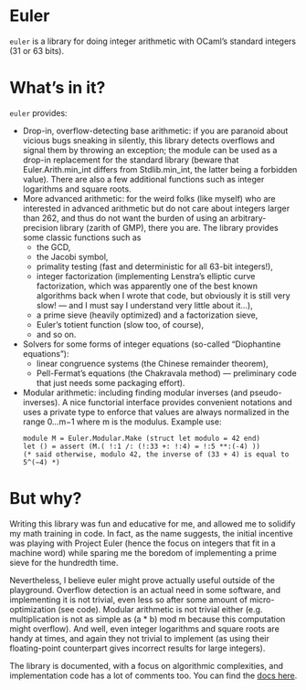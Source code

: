 # Euler

`euler` is a library for doing integer arithmetic with OCaml’s standard integers (31 or 63 bits). 

# What’s in it?

`euler` provides:

- Drop-in, overflow-detecting base arithmetic:
  if you are paranoid about vicious bugs sneaking in silently, this library detects overflows and signal them by throwing an exception; the module can be used as a drop-in replacement for the standard library (beware that Euler.Arith.min_int differs from Stdlib.min_int, the latter being a forbidden value). There are also a few additional functions such as integer logarithms and square roots.
- More advanced arithmetic:
  for the weird folks (like myself) who are interested in advanced arithmetic but do not care about integers larger than 262, and thus do not want the burden of using an arbitrary-precision library (zarith of GMP), there you are. The library provides some classic functions such as
  - the GCD,
  - the Jacobi symbol,
  - primality testing (fast and deterministic for all 63-bit integers!),
  - integer factorization (implementing Lenstra’s elliptic curve factorization, which was apparently one of the best known algorithms back when I wrote that code, but obviously it is still very slow! — and I must say I understand very little about it…),
  - a prime sieve (heavily optimized) and a factorization sieve,
  - Euler’s totient function (slow too, of course),
  - and so on.
- Solvers for some forms of integer equations (so-called “Diophantine equations”):
  - linear congruence systems (the Chinese remainder theorem),
  - Pell-Fermat’s equations (the Chakravala method) — preliminary code that just needs some packaging effort).
- Modular arithmetic:
    including finding modular inverses (and pseudo-inverses). A nice functorial interface provides convenient notations and uses a private type to enforce that values are always normalized in the range 0…m−1 where m is the modulus. Example use:
    ```{ocaml}
    module M = Euler.Modular.Make (struct let modulo = 42 end)
    let () = assert (M.( !:1 /: (!:33 +: !:4) = !:5 **:(-4) ))
    (* said otherwise, modulo 42, the inverse of (33 + 4) is equal to 5^(−4) *)
    ```

# But why?

Writing this library was fun and educative for me, and allowed me to solidify my math training in code. In fact, as the name suggests, the initial incentive was playing with Project Euler (hence the focus on integers that fit in a machine word) while sparing me the boredom of implementing a prime sieve for the hundredth time.

Nevertheless, I believe euler might prove actually useful outside of the playground. Overflow detection is an actual need in some software, and implementing it is not trivial, even less so after some amount of micro-optimization (see code). Modular arithmetic is not trivial either (e.g. multiplication is not as simple as (a * b) mod m because this computation might overflow). And well, even integer logarithms and square roots are handy at times, and again they not trivial to implement (as using their floating-point counterpart gives incorrect results for large integers).

The library is documented, with a focus on algorithmic complexities, and implementation code has a lot of comments too. You can find the [docs here](https://gmevel.github.io/euler-lib/index.html/euler/Euler/).
